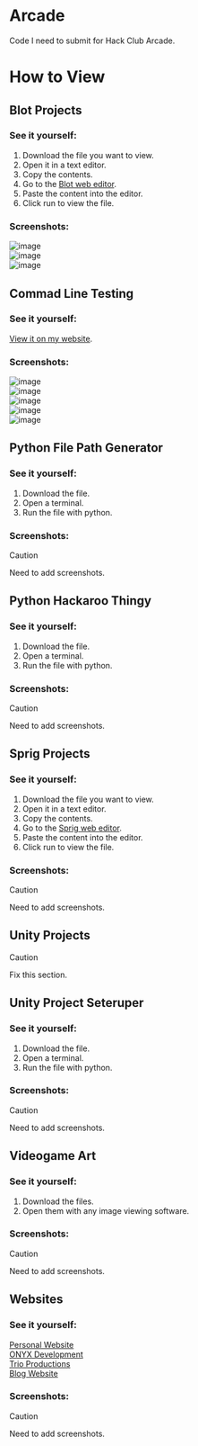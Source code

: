 # Arcade

Code I need to submit for Hack Club Arcade.

# How to View

## Blot Projects

### See it yourself:

1. Download the file you want to view.
2. Open it in a text editor.
3. Copy the contents.
4. Go to the [Blot web editor](https://blot.hackclub.com/editor).
5. Paste the content into the editor.
6. Click run to view the file.

### Screenshots:

![image](https://github.com/user-attachments/assets/5f54ed3b-c2b0-4b08-9add-32b9b3fbbcba)<br>
![image](https://github.com/user-attachments/assets/a69c4aa6-088e-44a3-9312-6c0ffe92cc09)<br>
![image](https://github.com/user-attachments/assets/47e5ce48-dc05-49d6-928a-b49e1660d003)

## Commad Line Testing

### See it yourself:

[View it on my website](https://andrewcromar.org/commandLineTesting/pages/home).

### Screenshots:

![image](https://github.com/user-attachments/assets/d2b194d7-b549-4cfa-a892-ca8599c5e318)<br>
![image](https://github.com/user-attachments/assets/aeda3b67-f5d2-4d18-b023-05d4caf692ef)<br>
![image](https://github.com/user-attachments/assets/d1a3834f-e5e7-4dd8-95f5-f98a2d998bb8)<br>
![image](https://github.com/user-attachments/assets/3f1a2beb-7513-454d-bf77-0141b6865998)<br>
![image](https://github.com/user-attachments/assets/3c609ed5-1a1e-4e58-b9f9-4663c2122dfb)

## Python File Path Generator

### See it yourself:

1. Download the file.
2. Open a terminal.
3. Run the file with python.

### Screenshots:

> [!CAUTION]
> Need to add screenshots. 

## Python Hackaroo Thingy

### See it yourself:

1. Download the file.
2. Open a terminal.
3. Run the file with python.

### Screenshots:

> [!CAUTION]
> Need to add screenshots. 

## Sprig Projects

### See it yourself:

1. Download the file you want to view.
2. Open it in a text editor.
3. Copy the contents.
4. Go to the [Sprig web editor](https://sprig.hackclub.com/editor).
5. Paste the content into the editor.
6. Click run to view the file.

### Screenshots:

> [!CAUTION]
> Need to add screenshots. 

## Unity Projects

> [!CAUTION]
> Fix this section.

## Unity Project Seteruper

### See it yourself:

1. Download the file.
2. Open a terminal.
3. Run the file with python.

### Screenshots:

> [!CAUTION]
> Need to add screenshots. 

## Videogame Art

### See it yourself:

1. Download the files.
2. Open them with any image viewing software.

### Screenshots:

> [!CAUTION]
> Need to add screenshots. 

## Websites

### See it yourself:

[Personal Website](https://andrewcromar.org/)<br>
[ONYX Development](https://onyx.andrewcromar.org/)<br>
[Trio Productions](https://trio.andrewcromar.org/)<br>
[Blog Website](https://blog.andrewcromar.org/)

### Screenshots:

> [!CAUTION]
> Need to add screenshots. 

